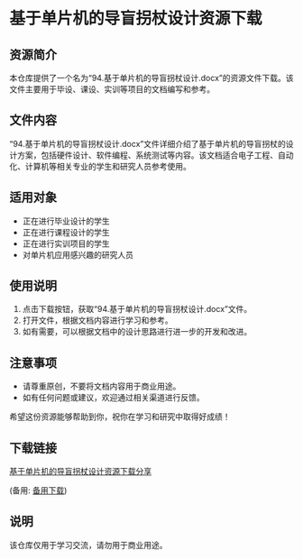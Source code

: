 # 基于单片机的导盲拐杖设计资源下载

## 资源简介

本仓库提供了一个名为“94.基于单片机的导盲拐杖设计.docx”的资源文件下载。该文件主要用于毕设、课设、实训等项目的文档编写和参考。

## 文件内容

“94.基于单片机的导盲拐杖设计.docx”文件详细介绍了基于单片机的导盲拐杖的设计方案，包括硬件设计、软件编程、系统测试等内容。该文档适合电子工程、自动化、计算机等相关专业的学生和研究人员参考使用。

## 适用对象

- 正在进行毕业设计的学生
- 正在进行课程设计的学生
- 正在进行实训项目的学生
- 对单片机应用感兴趣的研究人员

## 使用说明

1. 点击下载按钮，获取“94.基于单片机的导盲拐杖设计.docx”文件。
2. 打开文件，根据文档内容进行学习和参考。
3. 如有需要，可以根据文档中的设计思路进行进一步的开发和改进。

## 注意事项

- 请尊重原创，不要将文档内容用于商业用途。
- 如有任何问题或建议，欢迎通过相关渠道进行反馈。

希望这份资源能够帮助到你，祝你在学习和研究中取得好成绩！

## 下载链接
[基于单片机的导盲拐杖设计资源下载分享](https://pan.quark.cn/s/9b86d904781e) 

(备用: [备用下载](https://pan.baidu.com/s/13gRySpwXUyO-cvgbsi-beg?pwd=1234))

## 说明

该仓库仅用于学习交流，请勿用于商业用途。
